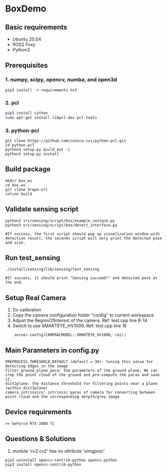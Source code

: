 # BoxDemo

## Basic requirements
- Ubuntu 20.04
- ROS2 Foxy
- Python3
  
## Prerequisites
### 1. numpy, scipy, opencv, numba, and open3d
```
pip3 install -r requirements.txt
```

### 2. pcl
```bash
pip3 install cython
sudo apt-get install libpcl-dev pcl-tools
```

### 3. python-pcl
```
git clone https://github.com/conica-cui/python-pcl.git
cd python-pcl
python3 setup.py build_ext -i
python3 setup.py install
```


## Build package
```
mkdir box_ws
cd box_ws
git clone $repo-url
colcon build
```

## Validate sensing script
```
python3 src/sensing/script/box/example_unstack.py
python3 src/sensing/script/box/detect_interface.py  

#If success, the first script should pop up visualization window with detection result, the seconds script will only print the detected pose and size. 
```



## Run test_sensing
```
./install/sensing/lib/sensing/test_sensing

#If success, it should print "Sensing succeed!" and detected pose at the end.
```



## Setup Real Camera

1. Do calibration
2. Copy the camera configuration folder "config" to current workspace
3. Adjust the RegionOfInterest of the camera. Ref: test.cpp line 8-14
4. Switch to use SMARTEYE_HV1000. Ref: test.cpp line 16

```
    server.config(CAMERALMODEL::SMARTEYE_HV1000, roi);
```

## Main Parameters in config.py
```
PREPROCESS_THRESHOLD_DEFAULT (default = 30): tuning this value for detecting edges in the image
filter_ground_plane_para: the parameters of the ground plane. We can crop the point cloud of the ground and pre-compute the paras and save it.
dist2plane: the distance threshold for filtering points near a plane (within dist2plane)
camera_intrinsics: intrinsic paras of camera for converting between point cloud and the corresponding detpth/grey image
```

## Device requirements
```
>= GeForce RTX 2080 Ti 
```

## Questions & Solutions ###
1. module 'cv2.cv2' has no attribute 'ximgproc'

```
pip3 uninstall opencv-contrib-python opencv-python
pip3 install opencv-contrib-python
```  